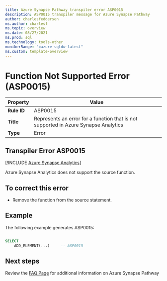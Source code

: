 ```yaml
---
title: Azure Synapse Pathway transpiler error ASP0015
description: ASP0015 transpiler message for Azure Synapse Pathway
author: charlesfeddersen
ms.author: charlesf
ms.topic: overview
ms.date: 08/27/2021
ms.prod: sql
ms.technology: tools-other
monikerRange: "=azure-sqldw-latest"
ms.custom: template-overview 
---
```


# Function Not Supported Error (ASP0015)

|Property|Value|
|-|-|
| **Rule ID** | ASP0015 |
| **Title** | Represents an error for a function that is not supported in Azure Synapse Analytics |
| **Type** | Error |

## Transpiler Error ASP0015
[!INCLUDE [Azure Synapse Analytics](../../../includes/applies-to-version/asa.md)]

Azure Synapse Analytics does not support the source function.

## To correct this error

* Remove the function from the source statement.

## Example

The following example generates ASP0015:

```sql

SELECT
    ADD_ELEMENT(...)     -- ASP0015

```

## Next steps

Review the [FAQ Page](../pathway-faq.md) for additional information on Azure Synapse Pathway
